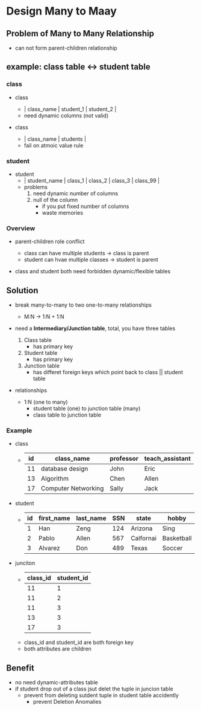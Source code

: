 # Design Many to Maay

## Problem of Many to Many Relationship
* can not form parent-children relationship



## example: class table <-> student table


### class
* class
    * | class_name | student_1 | student_2 |
    * need dynamic columns (not valid)

* class
    * | class_name | students |
    * fail on atmoic value rule

### student
* student
    * | student_name | class_1 | class_2 | class_3 | class_99 |
    * problems
        1. need dynamic number of columns
        2. null of the column
            * if you put fixed number of columns
            * waste memories

### Overview
* parent-children role conflict
    * class can have multiple students -> class is parent
    * student can hvae multiple classes -> student is parent

* class and student both need forbidden dynamic/flexible tables

## Solution
* break many-to-many to two one-to-many relationships
    * M:N -> 1:N + 1:N
* need a **Intermediary/Junction table**, total, you have three tables
    1. Class table
        * has primary key
    2. Student table
        * has primary key
    3. Junction table
        * has differet foreign keys which point back to class || student table

* relationships
    * 1:N (one to many)
        * student table (one) to junction table (many)
        * class table to junction table


### Example
* class
    * | id | class_name | professor | teach_assistant |
      | -- | -- | -- | -- |
      | 11 | database design | John | Eric |
      | 13 | Algorithm | Chen | Allen |
      | 17 | Computer Networking | Sally | Jack |
* student
    * | id | first_name | last_name | SSN | state | hobby |
      | -- | -- | --| -- | -- | -- |
      | 1 |  Han | Zeng | 124 | Arizona | Sing |
      | 2 | Pablo | Allen | 567 | Calfornai | Basketball |
      | 3 | Alvarez | Don | 489 | Texas | Soccer |
* junciton
    * | class_id | student_id |
      | -- | -- |
      | 11 | 1 |
      | 11 | 2 |
      | 11 | 3 |
      | 13 | 3 |
      |17 | 3 |
    * class_id and student_id are both foreign key
    * both attributes are children

## Benefit
* no need dynamic-attributes table
* if student drop out of a class jsut delet the tuple in juncion table
    * prevent from deleting sutdent tuple in student table accidently
        * prevent Deletion Anomalies

